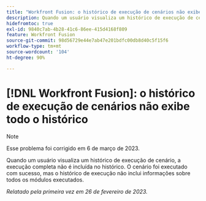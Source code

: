 ```yaml
---
title: "Workfront Fusion: o histórico de execução de cenários não exibe todo o histórico"
description: Quando um usuário visualiza um histórico de execução de cenário, a execução completa não é incluída no histórico. O cenário foi executado com sucesso, mas o histórico de execução não inclui informações sobre todos os módulos executados
hidefromtoc: true
exl-id: 9840c7ab-4b28-41c6-86ee-415d4168f809
feature: Workfront Fusion
source-git-commit: 98d56729e44e7ab47e201bdfc00db8d40c5f15f6
workflow-type: tm+mt
source-wordcount: '104'
ht-degree: 90%

---
```


# [!DNL Workfront Fusion]: o histórico de execução de cenários não exibe todo o histórico

>[!NOTE]
>
>Esse problema foi corrigido em 6 de março de 2023.

Quando um usuário visualiza um histórico de execução de cenário, a execução completa não é incluída no histórico. O cenário foi executado com sucesso, mas o histórico de execução não inclui informações sobre todos os módulos executados.

_Relatado pela primeira vez em 26 de fevereiro de 2023._
